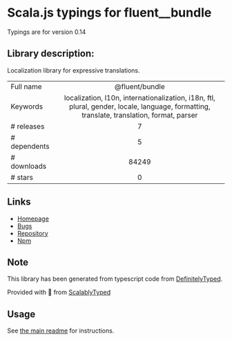 
# Scala.js typings for fluent__bundle

Typings are for version 0.14

## Library description:
Localization library for expressive translations.

|                    |                 |
| ------------------ | :-------------: |
| Full name          | @fluent/bundle |
| Keywords           | localization, l10n, internationalization, i18n, ftl, plural, gender, locale, language, formatting, translate, translation, format, parser |
| # releases         | 7 |
| # dependents       | 5 |
| # downloads        | 84249 |
| # stars            | 0 |

## Links
- [Homepage](https://projectfluent.org)
- [Bugs](https://github.com/projectfluent/fluent.js/issues)
- [Repository](https://github.com/projectfluent/fluent.js)
- [Npm](https://www.npmjs.com/package/%40fluent%2Fbundle)
    


## Note
This library has been generated from typescript code from [DefinitelyTyped](https://definitelytyped.org).

Provided with :purple_heart: from [ScalablyTyped](https://github.com/oyvindberg/ScalablyTyped)

## Usage
See [the main readme](../../readme.md) for instructions.


